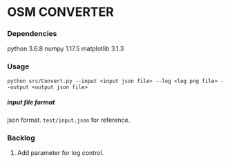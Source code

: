 # OSM CONVERTER

### Dependencies
python 3.6.8
numpy 1.17.5
matplotlib 3.1.3

### Usage
```
python src/Convert.py --input <input json file> --log <log png file> --output <output json file>
```

##### input file format

json format. `test/input.json` for reference.

### Backlog

1. Add parameter for log control.